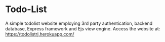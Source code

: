 # Todo-List

A simple todolist website employing 3rd party authentication, backend database, Express framework and Ejs view engine. Access the website at: https://todolistrj.herokuapp.com/
